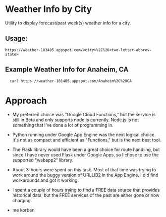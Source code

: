# Weather Info by City #

 Utility to display forecast/past week(s) weather info for a city.
                          
 ## Usage: ##

    https://weather-181405.appspot.com/<city>%2C%20<two-letter-abbrev-state>
             
             
   
## Example Weather Info for Anaheim, CA ##
             
      curl https://weather-181405.appspot.com/Anaheim%2C%20CA
      
# Approach #

* My preferred choice was "Google Cloud Functions," but the service is still in Beta and only supports node.js currently.  Node.js is not something that I've done a lot of programming in.
* Python running under Google App Engine was the next logical choice.  It's not as compact and efficient as "Functions," but is the next best tool.
* The Flask library would have been a great choice for route handling, but since I have never used Flask under Google Apps, so I chose to use the supported "webapp2" library.

* About 3-hours were spent on this task.  Most of that time was trying to work around the buggy version of URLLIB2 in the App Engine.  I did find workarounds and got it working.
* I spent a couple of hours trying to find a FREE data source that provides historical data, but the FREE services of the past are either gone or now charging.



* me korben